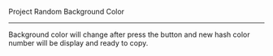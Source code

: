 Project Random Background Color

---

Background color will change after press the button and new hash color number will be display and ready to copy.

